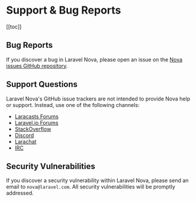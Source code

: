 # Support & Bug Reports

[[toc]]

## Bug Reports

If you discover a bug in Laravel Nova, please open an issue on the [Nova issues GitHub repository](https://github.com/laravel/nova-issues).

## Support Questions

Laravel Nova's GitHub issue trackers are not intended to provide Nova help or support. Instead, use one of the following channels:

- [Laracasts Forums](https://laracasts.com/discuss)
- [Laravel.io Forums](https://laravel.io/forum)
- [StackOverflow](https://stackoverflow.com/questions/tagged/laravel-nova)
- [Discord](https://discordapp.com/invite/KxwQuKb)
- [Larachat](https://larachat.co/)
- [IRC](https://webchat.freenode.net/?nick=artisan&amp;channels=%23laravel&amp;prompt=1)

## Security Vulnerabilities

If you discover a security vulnerability within Laravel Nova, please send an email to `nova@laravel.com`. All security vulnerabilities will be promptly addressed.

